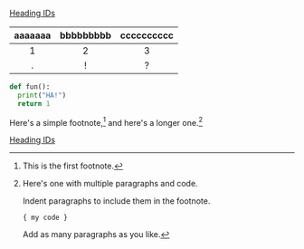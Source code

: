 [Heading IDs](#heading-ids)

|aaaaaaa|bbbbbbbbb|cccccccccc|
|:---:|:---:|:---:|
|1|2|3|
|.|!|?|

```python
def fun():
  print("HA!")
  return 1
```

Here's a simple footnote,[^1] and here's a longer one.[^bignote]

[^1]: This is the first footnote.

[^bignote]: Here's one with multiple paragraphs and code.

    Indent paragraphs to include them in the footnote.

    `{ my code }`

    Add as many paragraphs as you like.































































[Heading IDs](#heading-ids)
